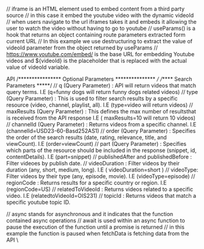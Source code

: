 // iframe is an HTML element used to embed content from a third party source
// in this case it embed the youtube video with the dynamic videoId
// when users navigate to the url iframes takes it and embeds it allowing the user to watch the video without having to go to youtube
// useParams() is a hook that returns an object containing route parameters extracted form current URL
// In this example we use destructuring to extract the value of videoId parameter from the object returned by useParams
// https://www.youtube.com/embed/ is the base URL for embedding Youtube videos and ${videoId} is the placeholder that is replaced with the actual value of videoId variable.

API
/**************** Optional Parameters *************** */
/***** Search Parameters *****/
// q (Query Parameter) : API will return videos that match query terms. I.E (q=funny dogs will return funny dogs related videos)
// type (Query Parameter) : This is used to filter search results by a specific resource (video, channel, playlist, all). I.E (type=video will return videos)
// maxResults (Query Parameter) : This defines the max number of resultsthat is received from the API response I.E ( maxResults=10 will return 10 videos)
// channelId (Query Parameter) : Returns videos from a specific channel. I.E (channelId=USD23-60-Basd252AS1)
// order (Query Parameter) : Specifies the order of the search results (date, rating, relevance, title, and viewCount). I.E (order=viewCount)
// part (Query Parameter) : Specifies which parts of the resource should be included in the response (snippet, id, contentDetails). I.E (part=snippet)
// publishedAfter and publishedBefore : Filter videoes by publish date.
// videoDuration : Filter videos by their duration (any, short, medium, long). I.E ( videoDuration=short )
// videoType: Filter videos by their type (any, episode, movie). I.E (videoType=episode)
// regionCode : Returns results for a specific country or region. I.E (regionCode=US)
// relatedToVideoId : Returns videos related to a specific video. I.E (relatedtoVideoId=OIS231)
// topicId : Returns videos that match a specific youtube topic ID.

// async stands for asynchronous and it indicates that the function contained async operations
// await is used within an async function to pause the execution of the function until a promise is returned
// in this example the function is paused when fetchData is fetching data from the API \